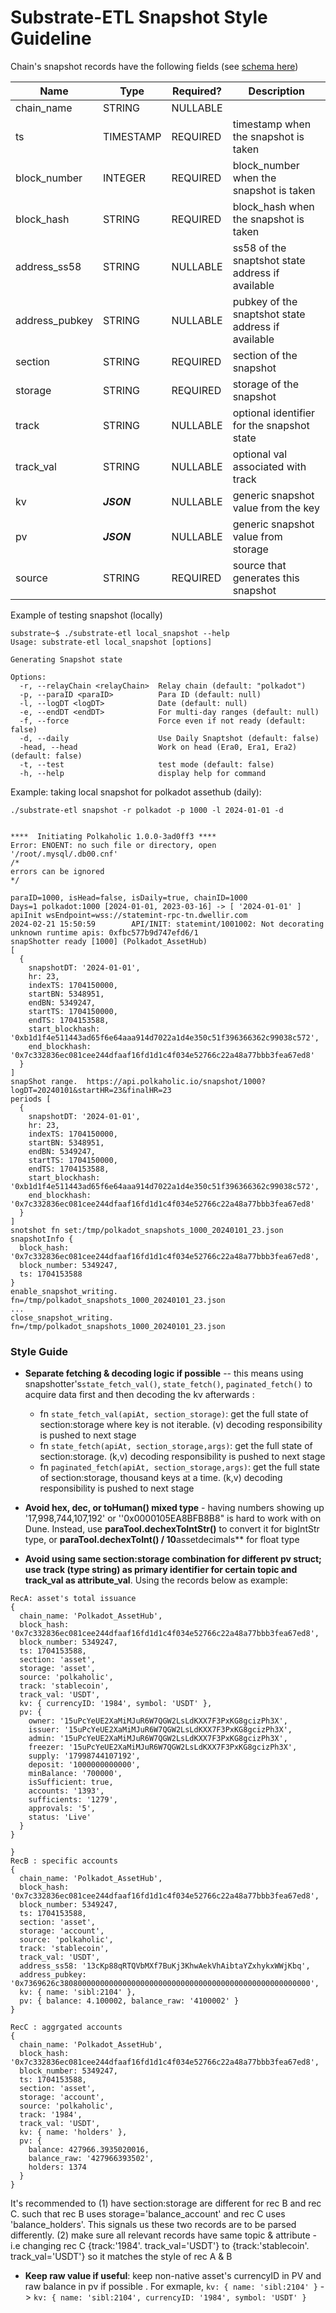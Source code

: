 

# Substrate-ETL Snapshot Style Guideline

Chain's snapshot records have the following fields (see [schema here](https://github.com/colorfulnotion/polkaholic-pro/blob/main/substrate/schema/substrateetl/snapshots.json))

| Name           | Type       | Required?| Description                                          |
|----------------|------------|----------|------------------------------------------------------|
| chain_name     | STRING     | NULLABLE |                                                      |
| ts             | TIMESTAMP  | REQUIRED | timestamp when the snapshot is taken                 |
| block_number   | INTEGER    | REQUIRED | block_number when the snapshot is taken              |
| block_hash     | STRING     | REQUIRED | block_hash when the snapshot is taken                |
| address_ss58   | STRING     | NULLABLE | ss58 of the snaptshot state address if available     |
| address_pubkey | STRING     | NULLABLE | pubkey of the snaptshot state address if available   |
| section        | STRING     | REQUIRED | section of the snapshot                              |
| storage        | STRING     | REQUIRED | storage of the snapshot                              |
| track          | STRING     | NULLABLE | optional identifier for the snapshot state           |
| track_val      | STRING     | NULLABLE | optional val associated with track                   |
| kv             | ***JSON*** | NULLABLE | generic snapshot value from the key                  |
| pv             | ***JSON*** | NULLABLE | generic snapshot value from storage                  |
| source         | STRING     | REQUIRED | source that generates this snapshot                  |

Example of testing snapshot (locally)
```
substrate~$ ./substrate-etl local_snapshot --help
Usage: substrate-etl local_snapshot [options]

Generating Snapshot state

Options:
  -r, --relayChain <relayChain>  Relay chain (default: "polkadot")
  -p, --paraID <paraID>          Para ID (default: null)
  -l, --logDT <logDT>            Date (default: null)
  -e, --endDT <endDT>            For multi-day ranges (default: null)
  -f, --force                    Force even if not ready (default: false)
  -d, --daily                    Use Daily Snaptshot (default: false)
  -head, --head                  Work on head (Era0, Era1, Era2) (default: false)
  -t, --test                     test mode (default: false)
  -h, --help                     display help for command
```

Example: taking local snapshot for polkadot assethub (daily):
```
./substrate-etl snapshot -r polkadot -p 1000 -l 2024-01-01 -d


****  Initiating Polkaholic 1.0.0-3ad0ff3 ****
Error: ENOENT: no such file or directory, open '/root/.mysql/.db00.cnf'
/*
errors can be ignored
*/

paraID=1000, isHead=false, isDaily=true, chainID=1000
Days=1 polkadot:1000 [2024-01-01, 2023-03-16] -> [ '2024-01-01' ]
apiInit wsEndpoint=wss://statemint-rpc-tn.dwellir.com
2024-02-21 15:50:59        API/INIT: statemint/1001002: Not decorating unknown runtime apis: 0xfbc577b9d747efd6/1
snapShotter ready [1000] (Polkadot_AssetHub)
[
  {
    snapshotDT: '2024-01-01',
    hr: 23,
    indexTS: 1704150000,
    startBN: 5348951,
    endBN: 5349247,
    startTS: 1704150000,
    endTS: 1704153588,
    start_blockhash: '0xb1d1f4e511443ad65f6e64aaa914d7022a1d4e350c51f396366362c99038c572',
    end_blockhash: '0x7c332836ec081cee244dfaaf16fd1d1c4f034e52766c22a48a77bbb3fea67ed8'
  }
]
snapShot range.  https://api.polkaholic.io/snapshot/1000?logDT=20240101&startHR=23&finalHR=23
periods [
  {
    snapshotDT: '2024-01-01',
    hr: 23,
    indexTS: 1704150000,
    startBN: 5348951,
    endBN: 5349247,
    startTS: 1704150000,
    endTS: 1704153588,
    start_blockhash: '0xb1d1f4e511443ad65f6e64aaa914d7022a1d4e350c51f396366362c99038c572',
    end_blockhash: '0x7c332836ec081cee244dfaaf16fd1d1c4f034e52766c22a48a77bbb3fea67ed8'
  }
]
snotshot fn set:/tmp/polkadot_snapshots_1000_20240101_23.json
snapshotInfo {
  block_hash: '0x7c332836ec081cee244dfaaf16fd1d1c4f034e52766c22a48a77bbb3fea67ed8',
  block_number: 5349247,
  ts: 1704153588
}
enable_snapshot_writing. fn=/tmp/polkadot_snapshots_1000_20240101_23.json
...
close_snapshot_writing. fn=/tmp/polkadot_snapshots_1000_20240101_23.json
```


### Style Guide

 * **Separate fetching & decoding logic if possible** -- this means using snapshotter's`state_fetch_val()`, `state_fetch()`, `paginated_fetch()` to acquire data first and then decoding the kv afterwards :
	 * fn `state_fetch_val(apiAt, section_storage)`:  get the full state of section:storage where key is not iterable. (v) decoding responsibility is pushed to next stage
	 * fn `state_fetch(apiAt, section_storage,args)`: get the full state of section:storage. (k,v) decoding responsibility is pushed to next stage
	 * fn `paginated_fetch(apiAt, section_storage,args)`: get the full state of section:storage, thousand keys at a time. (k,v) decoding responsibility is pushed to next stage

* **Avoid hex, dec, or toHuman() mixed type** - having numbers showing up '17,998,744,107,192' or ''0x0000105EA8BFB8B8" is hard to work with on Dune. Instead, use **paraTool.dechexToIntStr()** to convert it for bigIntStr type, or **paraTool.dechexToInt() / 10**assetdecimals** for float type

* **Avoid using same section:storage combination for different pv struct; use track (type string) as primary identifier for certain topic and track_val as attribute_val**.  Using the records below as example:

```
RecA: asset's total issuance
{
  chain_name: 'Polkadot_AssetHub',
  block_hash: '0x7c332836ec081cee244dfaaf16fd1d1c4f034e52766c22a48a77bbb3fea67ed8',
  block_number: 5349247,
  ts: 1704153588,
  section: 'asset',
  storage: 'asset',
  source: 'polkaholic',
  track: 'stablecoin',
  track_val: 'USDT',
  kv: { currencyID: '1984', symbol: 'USDT' },
  pv: {
    owner: '15uPcYeUE2XaMiMJuR6W7QGW2LsLdKXX7F3PxKG8gcizPh3X',
    issuer: '15uPcYeUE2XaMiMJuR6W7QGW2LsLdKXX7F3PxKG8gcizPh3X',
    admin: '15uPcYeUE2XaMiMJuR6W7QGW2LsLdKXX7F3PxKG8gcizPh3X',
    freezer: '15uPcYeUE2XaMiMJuR6W7QGW2LsLdKXX7F3PxKG8gcizPh3X',
    supply: '17998744107192',
    deposit: '1000000000000',
    minBalance: '700000',
    isSufficient: true,
    accounts: '1393',
    sufficients: '1279',
    approvals: '5',
    status: 'Live'
  }
}

}
RecB : specific accounts
{
  chain_name: 'Polkadot_AssetHub',
  block_hash: '0x7c332836ec081cee244dfaaf16fd1d1c4f034e52766c22a48a77bbb3fea67ed8',
  block_number: 5349247,
  ts: 1704153588,
  section: 'asset',
  storage: 'account',
  source: 'polkaholic',
  track: 'stablecoin',
  track_val: 'USDT',
  address_ss58: '13cKp88qRTQVbMXf7BuKj3KhwAekVhAibtaYZxhykxWWjKbq',
  address_pubkey: '0x7369626c38080000000000000000000000000000000000000000000000000000',
  kv: { name: 'sibl:2104' },
  pv: { balance: 4.100002, balance_raw: '4100002' }
}

RecC : aggrgated accounts
{
  chain_name: 'Polkadot_AssetHub',
  block_hash: '0x7c332836ec081cee244dfaaf16fd1d1c4f034e52766c22a48a77bbb3fea67ed8',
  block_number: 5349247,
  ts: 1704153588,
  section: 'asset',
  storage: 'account',
  source: 'polkaholic',
  track: '1984',
  track_val: 'USDT',
  kv: { name: 'holders' },
  pv: {
    balance: 427966.3935020016,
    balance_raw: '427966393502',
    holders: 1374
  }
}
```
It's recommended to (1) have section:storage are different for rec B and rec C. such that rec B uses storage='balance_account' and rec C uses 'balance_holders'. This signals us these two records are to be parsed differently. (2) make sure all relevant records have same topic & attribute  - i.e changing rec C {track:'1984'. track_val='USDT'} to {track:'stablecoin'. track_val='USDT'} so it matches the style of rec A & B

* **Keep raw value if useful**:  keep non-native asset's currencyID in PV and raw balance in pv if possible . For exmaple, `kv: { name: 'sibl:2104' }` -> `kv: { name: 'sibl:2104', currencyID: '1984', symbol: 'USDT' }`
